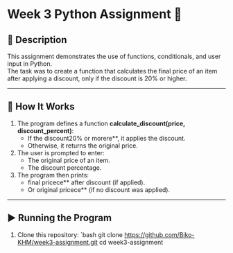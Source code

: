
# Week 3 Python Assignment 🐍

## 📌 Description
This assignment demonstrates the use of functions, conditionals, and user input in Python.  
The task was to create a function that calculates the final price of an item after applying a discount, only if the discount is 20% or higher.

---

## 📝 How It Works
1. The program defines a function **calculate_discount(price, discount_percent)**:
   - If the discount20% or morere**, it applies the discount.
   - Otherwise, it returns the original price.
2. The user is prompted to enter:
   - The original price of an item.
   - The discount percentage.
3. The program then prints:
   - final pricece** after discount (if applied).
   - Or original pricece** (if no discount was applied).

---

## ▶️ Running the Program
1. Clone this repository:
   `bash
   git clone https://github.com/Biko-KHM/week3-assignment.git
   cd week3-assignment